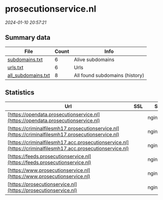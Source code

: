 # prosecutionservice.nl
*2024-01-10 20:57:21*
## Summary data


| File       | Count | Info |
|------------|-------|------|
|[subdomains.txt](/data/prosecutionservice.nl/subdomains.txt)|6|Alive subdomains|
|[urls.txt](/data/prosecutionservice.nl/urls.txt)|6|Urls|
|[all_subdomains.txt](/data/prosecutionservice.nl/all_subdomains.txt)|8|All found subdomains (history)|


## Statistics


| Url | SSL | Server | Cookie | HSTS | CSP | XFO | XXP | RP | Tech |Title |
|------------|-------|------|------|------|------|------|------|------|------|------|
|[https://opendata.prosecutionservice.nl](https://opendata.prosecutionservice.nl)| |nginx| |:white_check_mark: | | :white_check_mark: | :white_check_mark: | :white_check_mark: |HSTS Nginx||
|[https://criminalfilesmh17.prosecutionservice.nl](https://criminalfilesmh17.prosecutionservice.nl)| |nginx/1.25.1| | | | | | :white_check_mark: |HSTS Nginx:1.25.1|Strafdossier MH1...|
|[https://criminalfilesmh17.acc.prosecutionservice.nl](https://criminalfilesmh17.acc.prosecutionservice.nl)| |nginx/1.25.1| | | | | | :white_check_mark: |HSTS Nginx:1.25.1|Strafdossier MH1...|
|[https://feeds.prosecutionservice.nl](https://feeds.prosecutionservice.nl)| |nginx| |:white_check_mark: | | :white_check_mark: | :white_check_mark: | :white_check_mark: |HSTS Nginx||
|[https://www.prosecutionservice.nl](https://www.prosecutionservice.nl)| |nginx| |:white_check_mark: |:warning: | :white_check_mark: | :white_check_mark: | :white_check_mark: |Bloomreach HSTS Nginx|Home | Public Pr...|
|[https://prosecutionservice.nl](https://prosecutionservice.nl)| |nginx| |:white_check_mark: |:warning: | :white_check_mark: | :white_check_mark: | :white_check_mark: |HSTS Nginx|301 Moved Perman...|